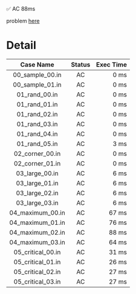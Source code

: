 ✅  AC  88ms

problem [here](https://onlinejudge.u-aizu.ac.jp/courses/library/3/DSL/2/DSL_2_D)

# Detail

| Case Name | Status | Exec Time |
|:---------:|:------:|---------:|
| 00_sample_00.in | AC | 0 ms |
| 00_sample_01.in | AC | 0 ms |
| 01_rand_00.in | AC | 0 ms |
| 01_rand_01.in | AC | 0 ms |
| 01_rand_02.in | AC | 0 ms |
| 01_rand_03.in | AC | 0 ms |
| 01_rand_04.in | AC | 0 ms |
| 01_rand_05.in | AC | 3 ms |
| 02_corner_00.in | AC | 0 ms |
| 02_corner_01.in | AC | 0 ms |
| 03_large_00.in | AC | 6 ms |
| 03_large_01.in | AC | 6 ms |
| 03_large_02.in | AC | 6 ms |
| 03_large_03.in | AC | 6 ms |
| 04_maximum_00.in | AC | 67 ms |
| 04_maximum_01.in | AC | 76 ms |
| 04_maximum_02.in | AC | 88 ms |
| 04_maximum_03.in | AC | 64 ms |
| 05_critical_00.in | AC | 31 ms |
| 05_critical_01.in | AC | 26 ms |
| 05_critical_02.in | AC | 27 ms |
| 05_critical_03.in | AC | 27 ms |



